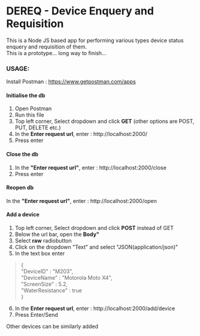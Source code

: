 # DEREQ - Device Enquery and Requisition

This is a Node JS based app for performing various types device status enquery and requisition of them.  
This is a prototype... long way to finish...  


### USAGE:

Install Postman : https://www.getpostman.com/apps

#### Initialise the db

1. Open Postman
2. Run this file
3. Top left corner, Select dropdown and click <b>GET</b> (other options are POST, PUT, DELETE etc.)
4. In the <b>Enter request url</b>, enter : http://localhost:2000/
5. Press enter

#### Close the db

1. In the <b>"Enter request url"</b>, enter : http://localhost:2000/close
2. Press enter

#### Reopen db

In the <b>"Enter request url"</b>, enter : http://localhost:2000/open

#### Add a device

1. Top left corner, Select dropdown and click <b>POST</b> instead of GET
2. Below the url bar, open the <b>Body"</b>
3. Select <b>raw</b> radiobutton
4. Click on the dropdown "Text" and select "JSON(application/json)"
5. In the text box enter
> {  
> "DeviceID" : "M203",  
> "DeviceName" : "Motorola Moto X4",  
> "ScreenSize" : 5.2,  
> "WaterResistance" : true  
> }
6. In the <b>Enter request url</b>, enter : http://localhost:2000/add/device
7. Press Enter/Send

Other devices can be similarly added
